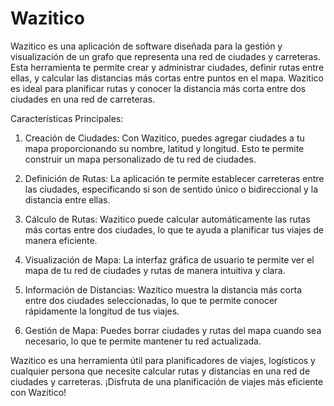 # Wazitico
Wazitico es una aplicación de software diseñada para la gestión y visualización de un grafo que representa una red de ciudades y carreteras. Esta herramienta te 
permite crear y administrar ciudades, definir rutas entre ellas, y calcular las distancias más cortas entre puntos en el mapa. Wazitico es ideal para planificar 
rutas y conocer la distancia más corta entre dos ciudades en una red de carreteras.

Características Principales:
1. Creación de Ciudades: Con Wazitico, puedes agregar ciudades a tu mapa proporcionando su nombre, latitud y longitud. Esto te permite construir un mapa 
   personalizado de tu red de ciudades.

3. Definición de Rutas: La aplicación te permite establecer carreteras entre  las ciudades, especificando si son de sentido único o bidireccional y la distancia 
   entre ellas.

5. Cálculo de Rutas: Wazitico puede calcular automáticamente las rutas más cortas entre dos ciudades, lo que te ayuda a planificar tus viajes de manera 
   eficiente.

7. Visualización de Mapa: La interfaz gráfica de usuario te permite ver el mapa de tu red de ciudades y rutas de manera intuitiva y clara.

9. Información de Distancias: Wazitico muestra la distancia más corta entre  dos ciudades seleccionadas, lo que te permite conocer rápidamente la longitud de 
   tus viajes.

11. Gestión de Mapa: Puedes borrar ciudades y rutas del mapa cuando sea necesario, lo que te permite mantener tu red actualizada.

Wazitico es una herramienta útil para planificadores de viajes, logísticos y cualquier persona que necesite calcular rutas y distancias en una red de ciudades 
y carreteras. ¡Disfruta de una planificación de viajes más eficiente con Wazitico!
